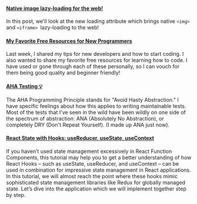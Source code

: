 #### [Native image lazy-loading for the web!](https://addyosmani.com/blog/lazy-loading/)

In this post, we'll look at the new loading attribute which brings native `<img>` and `<iframe> `lazy-loading to the web!

#### [My Favorite Free Resources for New Programmers](https://dev.to/aspittel/my-favorite-free-resources-for-new-programmers-bia)

Last week, I shared my tips for new developers and how to start coding. I also wanted to share my favorite free resources for learning how to code. I have used or gone through each of these personally, so I can vouch for them being good quality and beginner friendly!

#### [AHA Testing 💡](https://kentcdodds.com/blog/aha-testing)

The AHA Programming Principle stands for "Avoid Hasty Abstraction." I have specific feelings about how this applies to writing maintainable tests. Most of the tests that I've seen in the wild have been wildly on one side of the spectrum of abstraction: ANA (Absolutely No Abstraction), or completely DRY (Don't Repeat Yourself). (I made up ANA just now).

#### [React State with Hooks: useReducer, useState, useContext](https://www.robinwieruch.de/react-state-usereducer-usestate-usecontext/)

If you haven’t used state management excessively in React Function Components, this tutorial may help you to get a better understanding of how React Hooks – such as useState, useReducer, and useContext – can be used in combination for impressive state management in React applications. In this tutorial, we will almost reach the point where these hooks mimic sophisticated state management libraries like Redux for globally managed state. Let’s dive into the application which we will implement together step by step.